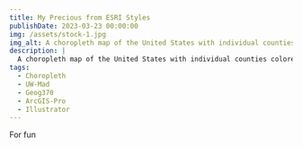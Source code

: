 ```yaml
---
title: My Precious from ESRI Styles
publishDate: 2023-03-23 00:00:00
img: /assets/stock-1.jpg
img_alt: A choropleth map of the United States with individual counties colored by the percent of adults who get less than 7 hours of sleep.
description: |
  A choropleth map of the United States with individual counties colored by the percent of adults who get less than 7 hours of sleep.
tags:
  - Choropleth
  - UW-Mad
  - Geog370
  - ArcGIS-Pro
  - Illustrator
---
```


For fun